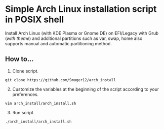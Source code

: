 # Simple Arch Linux installation script in POSIX shell
Install Arch Linux (with KDE Plasma or Gnome DE) on EFI/Legacy with Grub (*with theme*) and additional partitions such as var, swap, home also supports manual and automatic partitioning method.

## How to...

1. Clone script.

`git clone https://github.com/Smuger12/arch_install`

2. Customize the variables at the beginning of the script according to your preferences.

`vim arch_install/arch_install.sh`

3. Run script.

`./arch_install/arch_install.sh`
